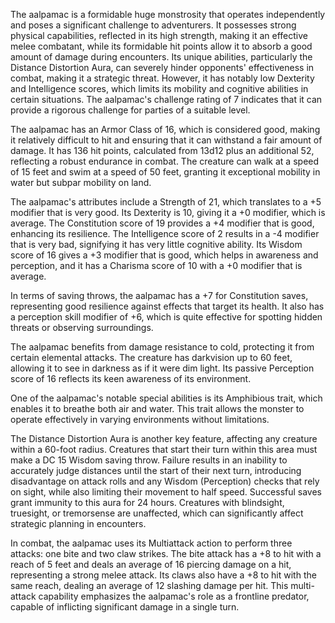 The aalpamac is a formidable huge monstrosity that operates independently and poses a significant challenge to adventurers. It possesses strong physical capabilities, reflected in its high strength, making it an effective melee combatant, while its formidable hit points allow it to absorb a good amount of damage during encounters. Its unique abilities, particularly the Distance Distortion Aura, can severely hinder opponents' effectiveness in combat, making it a strategic threat. However, it has notably low Dexterity and Intelligence scores, which limits its mobility and cognitive abilities in certain situations. The aalpamac's challenge rating of 7 indicates that it can provide a rigorous challenge for parties of a suitable level.

The aalpamac has an Armor Class of 16, which is considered good, making it relatively difficult to hit and ensuring that it can withstand a fair amount of damage. It has 136 hit points, calculated from 13d12 plus an additional 52, reflecting a robust endurance in combat. The creature can walk at a speed of 15 feet and swim at a speed of 50 feet, granting it exceptional mobility in water but subpar mobility on land.

The aalpamac's attributes include a Strength of 21, which translates to a +5 modifier that is very good. Its Dexterity is 10, giving it a +0 modifier, which is average. The Constitution score of 19 provides a +4 modifier that is good, enhancing its resilience. The Intelligence score of 2 results in a -4 modifier that is very bad, signifying it has very little cognitive ability. Its Wisdom score of 16 gives a +3 modifier that is good, which helps in awareness and perception, and it has a Charisma score of 10 with a +0 modifier that is average.

In terms of saving throws, the aalpamac has a +7 for Constitution saves, representing good resilience against effects that target its health. It also has a perception skill modifier of +6, which is quite effective for spotting hidden threats or observing surroundings.

The aalpamac benefits from damage resistance to cold, protecting it from certain elemental attacks. The creature has darkvision up to 60 feet, allowing it to see in darkness as if it were dim light. Its passive Perception score of 16 reflects its keen awareness of its environment.

One of the aalpamac's notable special abilities is its Amphibious trait, which enables it to breathe both air and water. This trait allows the monster to operate effectively in varying environments without limitations.

The Distance Distortion Aura is another key feature, affecting any creature within a 60-foot radius. Creatures that start their turn within this area must make a DC 15 Wisdom saving throw. Failure results in an inability to accurately judge distances until the start of their next turn, introducing disadvantage on attack rolls and any Wisdom (Perception) checks that rely on sight, while also limiting their movement to half speed. Successful saves grant immunity to this aura for 24 hours. Creatures with blindsight, truesight, or tremorsense are unaffected, which can significantly affect strategic planning in encounters.

In combat, the aalpamac uses its Multiattack action to perform three attacks: one bite and two claw strikes. The bite attack has a +8 to hit with a reach of 5 feet and deals an average of 16 piercing damage on a hit, representing a strong melee attack. Its claws also have a +8 to hit with the same reach, dealing an average of 12 slashing damage per hit. This multi-attack capability emphasizes the aalpamac's role as a frontline predator, capable of inflicting significant damage in a single turn.
